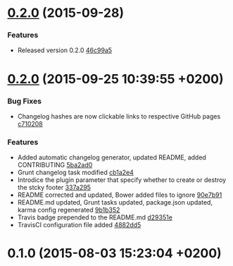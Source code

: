 <a name="0.2.0"></a>
# [0.2.0](//compare/0.2.0...v0.2.0) (2015-09-28)


### Features

* Released version 0.2.0 [46c99a5](https://github.com/the-software-factory/jquery-sticky-footer/commit/46c99a509f8757b7d771eebaa1c87da8af654afb) 



<a name="0.2.0"></a>
# [0.2.0](//compare/0.1.0...0.2.0) (2015-09-25 10:39:55 +0200)


### Bug Fixes

* Changelog hashes are now clickable links to respective GitHub pages [c710208](https://github.com/the-software-factory/jquery-sticky-footer/commit/c710208a93ed851735887e581285641335a793cd) 

### Features

* Added automatic changelog generator, updated README, added CONTRIBUTING [5ba2ad0](https://github.com/the-software-factory/jquery-sticky-footer/commit/5ba2ad0b2f89089b2ff432634f8eea63ff208062) 
* Grunt changelog task modified [cb1a2e4](https://github.com/the-software-factory/jquery-sticky-footer/commit/cb1a2e40880eeee5f8bcdec8b5b1d1058d6be30e) 
* Introdice the plugin parameter that specify whether to create or destroy the stcky footer [337a295](https://github.com/the-software-factory/jquery-sticky-footer/commit/337a295c1ee374fa8a7d2e185c3ef3c5a9718636) 
* README corrected and updated, Bower added files to ignore [90e7b91](https://github.com/the-software-factory/jquery-sticky-footer/commit/90e7b912f3cb66719c56410d0829b25f21680859) 
* README.md updated, Grunt tasks updated, package.json updated, karma config regenerated [9b1b352](https://github.com/the-software-factory/jquery-sticky-footer/commit/9b1b3529697cdc1b476891dfab23ed903b901cb1) 
* Travis badge prepended to the README.md [d29351e](https://github.com/the-software-factory/jquery-sticky-footer/commit/d29351ee726ceb0616c117cc85357f6488b191e3) 
* TravisCI configuration file added [4882dd5](https://github.com/the-software-factory/jquery-sticky-footer/commit/4882dd5247507ee90082b78ee6760a49cc9e90fe) 



<a name="0.1.0"></a>
# 0.1.0 (2015-08-03 15:23:04 +0200)




